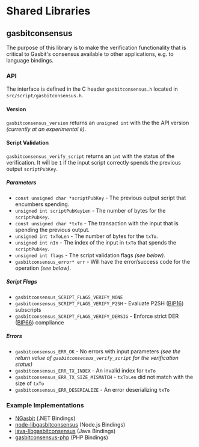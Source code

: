 Shared Libraries
================

## gasbitconsensus

The purpose of this library is to make the verification functionality that is critical to Gasbit's consensus available to other applications, e.g. to language bindings.

### API

The interface is defined in the C header `gasbitconsensus.h` located in  `src/script/gasbitconsensus.h`.

#### Version

`gasbitconsensus_version` returns an `unsigned int` with the the API version *(currently at an experimental `0`)*.

#### Script Validation

`gasbitconsensus_verify_script` returns an `int` with the status of the verification. It will be `1` if the input script correctly spends the previous output `scriptPubKey`.

##### Parameters
- `const unsigned char *scriptPubKey` - The previous output script that encumbers spending.
- `unsigned int scriptPubKeyLen` - The number of bytes for the `scriptPubKey`.
- `const unsigned char *txTo` - The transaction with the input that is spending the previous output.
- `unsigned int txToLen` - The number of bytes for the `txTo`.
- `unsigned int nIn` - The index of the input in `txTo` that spends the `scriptPubKey`.
- `unsigned int flags` - The script validation flags *(see below)*.
- `gasbitconsensus_error* err` - Will have the error/success code for the operation *(see below)*.

##### Script Flags
- `gasbitconsensus_SCRIPT_FLAGS_VERIFY_NONE`
- `gasbitconsensus_SCRIPT_FLAGS_VERIFY_P2SH` - Evaluate P2SH ([BIP16](https://github.com/gasbit/bips/blob/master/bip-0016.mediawiki)) subscripts
- `gasbitconsensus_SCRIPT_FLAGS_VERIFY_DERSIG` - Enforce strict DER ([BIP66](https://github.com/gasbit/bips/blob/master/bip-0066.mediawiki)) compliance

##### Errors
- `gasbitconsensus_ERR_OK` - No errors with input parameters *(see the return value of `gasbitconsensus_verify_script` for the verification status)*
- `gasbitconsensus_ERR_TX_INDEX` - An invalid index for `txTo`
- `gasbitconsensus_ERR_TX_SIZE_MISMATCH` - `txToLen` did not match with the size of `txTo`
- `gasbitconsensus_ERR_DESERIALIZE` - An error deserializing `txTo`

### Example Implementations
- [NGasbit](https://github.com/NicolasDorier/NGasbit/blob/master/NGasbit/Script.cs#L814) (.NET Bindings)
- [node-libgasbitconsensus](https://github.com/bitpay/node-libgasbitconsensus) (Node.js Bindings)
- [java-libgasbitconsensus](https://github.com/dexX7/java-libgasbitconsensus) (Java Bindings)
- [gasbitconsensus-php](https://github.com/Bit-Wasp/gasbitconsensus-php) (PHP Bindings)
